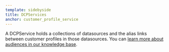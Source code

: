 ```yaml
---
template: sidebyside
title: DCPServices
anchor: customer_profile_service
---
```


A DCPService holds a collections of datasources and the alias links between customer profiles in those datasources. You can <a href="https://help.optimizely.com/hc/en-us/articles/200039685" target="_blank">learn more about audiences in our knowledge base</a>.

